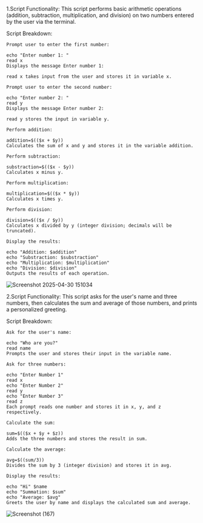 1.Script Functionality:
This script performs basic arithmetic operations (addition, subtraction, multiplication, and division) on two numbers entered by the user via the terminal.

Script Breakdown:

    Prompt user to enter the first number:
    
    echo "Enter number 1: "
    read x
    Displays the message Enter number 1:
    
    read x takes input from the user and stores it in variable x.
    
    Prompt user to enter the second number:
    
    echo "Enter number 2: "
    read y
    Displays the message Enter number 2:
    
    read y stores the input in variable y.
    
    Perform addition:
  
    addition=$(($x + $y))
    Calculates the sum of x and y and stores it in the variable addition.
    
    Perform subtraction:
    
    substraction=$(($x - $y))
    Calculates x minus y.
    
    Perform multiplication:
    
    multiplication=$(($x * $y))
    Calculates x times y.
    
    Perform division:
    
    division=$(($x / $y))
    Calculates x divided by y (integer division; decimals will be truncated).
    
    Display the results:
    
    echo "Addition: $addition"
    echo "Substraction: $substraction"
    echo "Multiplication: $multiplication"
    echo "Division: $division"
    Outputs the results of each operation.

![Screenshot 2025-04-30 151034](https://github.com/user-attachments/assets/14367ac0-2316-47e1-9a7e-7e1b100606d8)

2.Script Functionality:
This script asks for the user's name and three numbers, then calculates the sum and average of those numbers, and prints a personalized greeting.

Script Breakdown:

    Ask for the user's name:
    
    echo "Who are you?"
    read name
    Prompts the user and stores their input in the variable name.
    
    Ask for three numbers:
    
    echo "Enter Number 1"
    read x
    echo "Enter Number 2" 
    read y
    echo "Enter Number 3"
    read z
    Each prompt reads one number and stores it in x, y, and z respectively.
    
    Calculate the sum:
    
    sum=$(($x + $y + $z))
    Adds the three numbers and stores the result in sum.
    
    Calculate the average:
    
    avg=$((sum/3))
    Divides the sum by 3 (integer division) and stores it in avg.
    
    Display the results:
    
    echo "Hi" $name
    echo "Summation: $sum" 
    echo "Average: $avg"
    Greets the user by name and displays the calculated sum and average.

![Screenshot (167)](https://github.com/user-attachments/assets/e7d66c22-1060-4fb1-9108-babbd392a59a)


